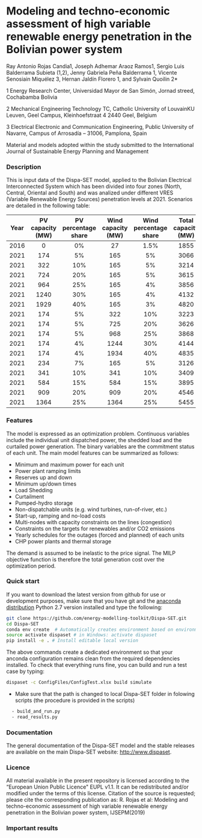 # Modeling and techno-economic assessment of high variable renewable energy penetration in the Bolivian  power system

Ray Antonio Rojas Candia1, Joseph Adhemar Araoz Ramos1, Sergio Luis Balderrama Subieta (1,2), Jenny Gabriela Peña Balderrama 1, Vicente Senosiain Miquélez 3, Hernan Jaldín Florero 1, and Sylvain Quoilin 2*

1 Energy Research Center, Universidad Mayor de San Simón, Jornad streed, Cochabamba Bolivia

2 Mechanical Engineering Technology TC, Catholic University of LouvainKU Leuven, Geel Campus, Kleinhoefstraat 4 2440 Geel, Belgium

3 Electrical Electronic and Communication Engineering, Public University of Navarre, Campus of Arrosadía – 31006, Pamplona, Spain


Material and models adopted within the study submitted to the International Journal of Sustainable Energy Planning and Management

### Description
This is input data of the Dispa-SET model, applied to the Bolivian Electrical Interconnected System which has been divided into four zones (North, Central, Oriental and South) and was analized under different VRES (Variable Renewable Energy Sources) penetration levels at 2021. Scenarios are detailed in the following table:

|Year|PV capacity (MW)|PV percentage share|Wind capacity (MW)|Wind percentage share|Total capacity (MW)|
|:--:|:--------------:|:-----------------:|:----------------:|:-------------------:|:-----------------:|
|2016|           0    | 0%                |         27       |  1.5%               | 1855              |
|2021|        174     | 5%                |         165      |  5%                 |    3066           |
|2021|        322     | 10%               |         165      |  5%                 |    3214           |
|2021|        724     | 20%               |         165      |  5%                 |    3615           |
|2021|        964     | 25%               |         165      |  4%                 |    3856           |
|2021|        1240    | 30%               |         165      |  4%                 |    4132           |
|2021|        1929    | 40%               |         165      |  3%                 |    4820           |
|2021|        174     | 5%                |         322      |  10%                |    3223           |
|2021|        174     | 5%                |         725      |  20%                |    3626           |
|2021|        174     | 5%                |         968      |  25%                |    3868           |
|2021|        174     | 4%                |         1244     |  30%                |    4144           |
|2021|        174     | 4%                |         1934     |  40%                |    4835           |
|2021|        234     | 7%                |         165      |  5%                 |    3126           |
|2021|        341     | 10%               |         341      |  10%                |    3409           |
|2021|        584     | 15%               |         584      |  15%                |    3895           |
|2021|        909     | 20%               |         909      |  20%                |    4546           |
|2021|        1364    | 25%               |         1364     |  25%                |    5455           |

### Features
The model is expressed as an optimization problem. Continuous variables include the individual unit dispatched power, the shedded load and the curtailed power generation. The binary variables are the commitment status of each unit. The main model features can be summarized as follows:

- Minimum and maximum power for each unit
- Power plant ramping limits
- Reserves up and down
- Minimum up/down times
- Load Shedding
- Curtailment
- Pumped-hydro storage
- Non-dispatchable units (e.g. wind turbines, run-of-river, etc.)
- Start-up, ramping and no-load costs
- Multi-nodes with capacity constraints on the lines (congestion)
- Constraints on the targets for renewables and/or CO2 emissions
- Yearly schedules for the outages (forced and planned) of each units
- CHP power plants and thermal storage

The demand is assumed to be inelastic to the price signal. The MILP objective function is therefore the total generation cost over the optimization period.

### Quick start

If you want to download the latest version from github for use or development purposes, make sure that you have git and the [anaconda distribution](https://www.anaconda.com/distribution/#download-section) Python 2.7 version installed and type the following:

```bash
git clone https://github.com/energy-modelling-toolkit/Dispa-SET.git
cd Dispa-SET
conda env create  # Automatically creates environment based on environment.yml
source activate dispaset # in Windows: activate dispaset
pip install -e . # Install editable local version
```
The above commands create a dedicated environment so that your anconda configuration remains clean from the required dependencies installed.
To check that everything runs fine, you can build and run a test case by typing:
```bash
dispaset -c ConfigFiles/ConfigTest.xlsx build simulate
```

- Make sure that the path is changed to local Dispa-SET folder in folowing scripts (the procedure is provided in the scripts)
```bash
  - build_and_run.py
  - read_results.py
```
### Documentation
The general documentation of the Dispa-SET model and the stable releases are available on the main Dispa-SET website: http://www.dispaset.

### Licence
All material available in the present repository is licensed according to the “European Union Public Licence" EUPL v1.1. It can be redistributed and/or modified under the terms of this license. Citation of the source is requested; please cite the corresponding publication as: R. Rojas et al:  Modeling and techno-economic assessment of high variable renewable energy penetration in the Bolivian power system, IJSEPM(2019)

### Important results


  
      
